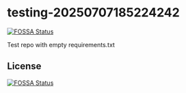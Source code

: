 # testing-20250707185224242
[![FOSSA Status](https://app.fossa.com/api/projects/git%2Bgithub.com%2Fkirogum%2Ftesting-20250707185224242.svg?type=shield)](https://app.fossa.com/projects/git%2Bgithub.com%2Fkirogum%2Ftesting-20250707185224242?ref=badge_shield)

Test repo with empty requirements.txt


## License
[![FOSSA Status](https://app.fossa.com/api/projects/git%2Bgithub.com%2Fkirogum%2Ftesting-20250707185224242.svg?type=large)](https://app.fossa.com/projects/git%2Bgithub.com%2Fkirogum%2Ftesting-20250707185224242?ref=badge_large)